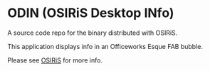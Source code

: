 # ODIN (OSIRiS Desktop INfo)
A source code repo for the binary distributed with OSIRiS.

This application displays info in an Officeworks Esque FAB bubble.  

Please see [OSIRiS](https://github.com/agent-squirrel/OSIRiS/) for more info.
